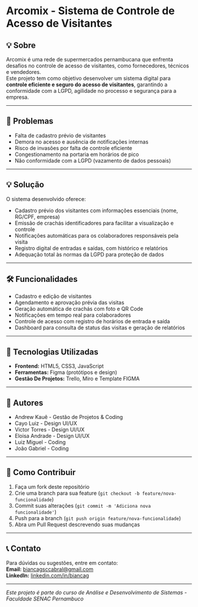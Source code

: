 # Arcomix - Sistema de Controle de Acesso de Visitantes

## 💡 Sobre

Arcomix é uma rede de supermercados pernambucana que enfrenta desafios no controle de acesso de visitantes, como fornecedores, técnicos e vendedores.  
Este projeto tem como objetivo desenvolver um sistema digital para **controle eficiente e seguro do acesso de visitantes**, garantindo a conformidade com a LGPD, agilidade no processo e segurança para a empresa.

---

## 🚩 Problemas

- Falta de cadastro prévio de visitantes  
- Demora no acesso e ausência de notificações internas  
- Risco de invasões por falta de controle eficiente  
- Congestionamento na portaria em horários de pico  
- Não conformidade com a LGPD (vazamento de dados pessoais)

---

## 💡 Solução

O sistema desenvolvido oferece:  
- Cadastro prévio dos visitantes com informações essenciais (nome, RG/CPF, empresa)  
- Emissão de crachás identificadores para facilitar a visualização e controle  
- Notificações automáticas para os colaboradores responsáveis pela visita  
- Registro digital de entradas e saídas, com histórico e relatórios  
- Adequação total às normas da LGPD para proteção de dados

---

## 🛠️ Funcionalidades

- Cadastro e edição de visitantes  
- Agendamento e aprovação prévia das visitas  
- Geração automática de crachás com foto e QR Code  
- Notificações em tempo real para colaboradores  
- Controle de acesso com registro de horários de entrada e saída  
- Dashboard para consulta de status das visitas e geração de relatórios  

---

## 🚀 Tecnologias Utilizadas

- **Frontend:** HTML5, CSS3, JavaScript   
- **Ferramentas:** Figma (protótipos e design)
- **Gestão De Projetos:** Trello, Miro e Template FIGMA

---

## 👥 Autores

- Andrew Kauê - Gestão de Projetos & Coding
- Cayo Luiz - Design UI/UX
- Victor Torres - Design UI/UX
- Eloisa Andrade - Design UI/UX
- Luiz Miguel - Coding
- João Gabriel - Coding


---

## 📌 Como Contribuir

1. Faça um fork deste repositório  
2. Crie uma branch para sua feature (`git checkout -b feature/nova-funcionalidade`)  
3. Commit suas alterações (`git commit -m 'Adiciona nova funcionalidade'`)  
4. Push para a branch (`git push origin feature/nova-funcionalidade`)  
5. Abra um Pull Request descrevendo suas mudanças  

---

## 📞 Contato

Para dúvidas ou sugestões, entre em contato:  
**Email:** biancagsccabral@gmail.com 
<br>
**LinkedIn:** [linkedin.com/in/biancag](https://www.linkedin.com/in/bianca-guimar%C3%A3essacabral/)  

---

*Este projeto é parte do curso de Análise e Desenvolvimento de Sistemas - Faculdade SENAC Pernambuco*


